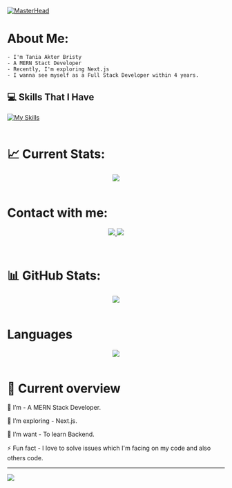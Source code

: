 [![MasterHead](https://user-images.githubusercontent.com/59734313/157189039-c09b3e38-9f42-42c0-ab54-14f1574190a7.gif)](https://rishavchanda.io)

# About Me:
    - I'm Tania Akter Bristy
    - A MERN Stact Developer
    - Recently, I'm exploring Next.js
    - I wanna see myself as a Full Stack Developer within 4 years.

## 💻 Skills That I Have
[![My Skills](https://skillicons.dev/icons?i=js,react,express,mongodb,nodejs,figma,firebase,html,css,tailwind,vscode,wordpress)](https://skillicons.dev)<br /><br />

# 📈 Current Stats:
<div align="center">
    <img src="https://github-readme-streak-stats.herokuapp.com/?user=tania51&theme=tokyonight&hide_border=false" />
</div><br />
<!-- ![](https://github-readme-streak-stats.herokuapp.com/?user=tania51&theme=tokyonight&hide_border=false)<br/> -->


# Contact with me:
<p align="center" margin-right="10px">
  <a href="https://github.com/tania51">
    <img src="https://skillicons.dev/icons?i=github" />
  </a>
  <a href="https://www.linkedin.com/in/tania-akter-bristy-a7b2932a3/">
    <img src="https://skillicons.dev/icons?i=linkedin" />
    </a>
</p><br />



# 📊 GitHub Stats:
<div align="center">
    <img src="https://github-readme-stats.vercel.app/api?username=tania51&theme=tokyonight&hide_border=false&include_all_commits=true&count_private=true" />
</div><br/>


# Languages
<div align="center">
    <img src="https://github-readme-stats.vercel.app/api/top-langs/?username=tania51&theme=tokyonight&hide_border=false&include_all_commits=true&count_private=true&layout=compact" />
</div><br/>

# 👀 Current overview

🔭 I’m - A MERN Stack Developer.

🌱 I’m exploring - Next.js.

🤔 I’m want - To learn Backend.

⚡ Fun fact - I love to solve issues which I'm facing on my code and also others code.

---

[![](https://visitcount.itsvg.in/api?id=tania51&icon=0&color=0)](https://visitcount.itsvg.in)
